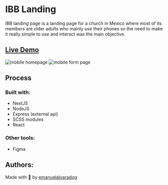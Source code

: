# IBB Landing
IBB landing page is a landing page for a church in Mexico where most of its members are older adults who mainly use their phones so the need to make it really simple to use and interact was the main objective.

## [Live Demo](https://www.bethel.org.mx/)
![mobile homepage](https://lh3.googleusercontent.com/AwSqMqtsyao9sGmiyT39hrXeWiav6EJ-F7Trt1rE7RNJvp0cE0hT75hv-NnaCILE9UGGPGpQ8nv4x3edigHhUqTGCJaSAlsxAeyXPSfItM6uMNdbjUiBoXcISkAauOB0fUenN7Dus5f-KYPZfMbt9fcAenTKUBCL42QODnXGERVdxo9YYzhvONMdN-mQDp-bkn125s3wE8eqqUrZ8FsZhvj69-bgDSRcovl2ais2pFwcIqkXoPKwhb3kUrePBeSHFp4RupulWOa4u7S1Ru0S-6Rx69PmLXxq69bu6PlaEevz-w9UcREY-pWg7uvP23JuXDv8Id1zNXAdOfwofbeh8NYjRcMetZ-eheF0kwSIsDjrqbYppyjzEQ_xEWwpvaxuUr9cRWmPXUauik-SdET_pEHANwEr22GLxIVzdgmUnPBXVARbaWiABjFE7oziYpLWEWZ7WhV0TLyuzukBzAcCe_V5Mrw7cS7E7m8uzi5ErQn9f_Zb5I1_LIC9O37f910-R2W9E7plwtQwEoEJ21dR7S8Lnizgp7ESXdfj2xI927cMz_5gAsWk-Y6NE6Huug7PAY_cR5pf1ss6_xSoj9iiCWJN9m4Ku3VxE92TIzSnUuzpeVY-UjY-zbmB7ybqc6RHZGOr-lNOXf3cEnnyYcnkv460gjXCSKcEy_XX6krsuCVAKjpc_5-A7Y0xtMmyXlyReMxpAJHGAhGeGOwGzdZoGi1jWjWmBHM2ddbGd7EuZBq6_ObKZIzVviZO9PAO_7zx1qiy20HjlmrfKMQrx4dbf0rVpjjl7N9pzBcdn2JF85ZguCTeDwABDZYhjSQWCLceTlmavxLckLbiU5GpSG5HBvyVYkld337UJZv9dprZg_F5S2vv0HSItkbYQ13ubSEkGCkrpskiCIRaikAv3jZv1DrqzDNf_SXI385IDPM8boPqYtIuMXpPKZ2tV6Z8qeIoftW51-lxxN11OKjchFJF84mtk3zZFhyNexDtwcGvAqpfhfW5vkdwT8VohX0sFH0uWpe_L3Y9UODYDcO1PuZhAA=w322-h612-no?authuser=0)
![mobile form page](https://lh3.googleusercontent.com/I0Y5JYhwqcTJ2YEcWdcsxMHRyP49Qkt_Hq2-yvjm3QbqQ_uN1uyFFaWEsEP5wl8ligJx3gVwDYdgpG2Cw-SL-MrrjjpQ9p_ahQUJahvW1r298T4dc1UGDQOyZKMlIUeyfUhlQiqr3IRbQyJFW0kMfcDKjnxoEwBe04RL8clepuLvCy3SLbREDz56d3MHEZjBLhGolTnUgO8dYDC18a4ZqS8ZyQgvMGw_pK52a-2am_oA591_2UL4WjvMHPS3Efn1syV-aOMoBDj64L4l_9qdxMQGzWD_FvOZjSE2KZ8jPpR8-ihMGhDNPM0sPBpctq5SKwC_pPmLQtg9I0c2czDqGNhNKUDv1m8TvYK440wGohBSK2bQzTwgAYgYrU7OqC9S4iN-J1QgzMLS2gc2KdF9oitmnVVhqqCiOsAEvcYJPNhq2_XJNoYkBDcf7ukQ5ESmLC0__ta5t8lH9JVX4QPjy2NzsNJkIUFOl8pvzGNo81kXlnE-ExCSU24Ra7wczolzktSQRM0Zksv5jU2ZwamtItq332FFlmCosdc2XmH9Ubuv9LpRv63jy2OgD2K9JMPB4Z_QBaYVhCNDshjz5Os8Z2QO44RP1q3_LKUMbhwWbjAHbNnoANs9ecA7qoDKD8ikpPiM9gwi0JdjkAC7bl1zxjwoVccPIwrPEtYGGEPsA9bKsxGccXUFjFxVU8-4K0I6sQlu2b3HVL3J_nHjcV3pnSOTK2uL_OQ40Zg0RbI21-HFTSv1TguF-jfrDC9sdlHHkxZ_Ag-X2UVWaKnlLsNR5mEyvxZmWvydZ5-_csL7GsaujnjIp5XDL8nVokSjibeDM0EnMaPW37s0bgMWWO9A9hCiLIsxSKKIiB11GRLAUQM=w322-h613-no?authuser=0)


## Process
### Built with:
- NextJS
- NodeJS
- Express (external api)
- SCSS modules
- React
### Other tools:
- Figma

## Authors:
Made with 💜 by [emanuelalvaradog](https://github.com/emanuelalvaradog)
